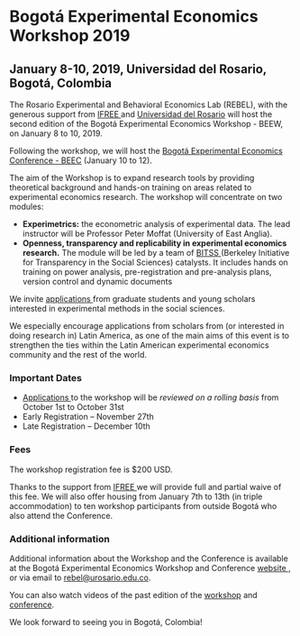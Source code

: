 # Bogotá Experimental Economics Workshop 2019
## January 8-10, 2019, Universidad del Rosario, Bogotá, Colombia

The Rosario Experimental and Behavioral Economics Lab (REBEL), with the generous support from 
<a href="http://ifreeweb.org/" target="_blank"> IFREE </a> 
and <a href="http://www.urosario.edu.co/Facultad-de-Economia/Inicio/" target="_blank"> Universidad del Rosario</a> 
will host the second edition of the Bogotá Experimental Economics Workshop - BEEW, on January 8 to 10, 2019. 

Following the workshop, we will host the [Bogotá Experimental Economics Conference - BEEC](index) (January 10 to 12).

The aim of the Workshop is to expand research tools by providing theoretical background and 
hands-on training on areas related to experimental economics research. The workshop will concentrate on two modules: 

- **Experimetrics:** the econometric analysis of experimental data. The lead instructor will be Professor Peter Moffat (University of East Anglia).  
- **Openness, transparency and replicability in experimental economics research.** The module will be led by a team of <a href="https://www.bitss.org/" target="_blank"> BITSS </a> (Berkeley Initiative for Transparency in the Social Sciences) catalysts. It includes hands on training on power analysis, 
pre-registration and pre-analysis plans, version control and dynamic documents

We invite <a href="https://goo.gl/forms/MkS95HDaSCRk70ny1" target="_blank"> applications </a> from graduate students and young scholars interested in experimental methods in the social sciences. 

We especially encourage applications from scholars from (or interested in doing research in) Latin America, 
as one of the main aims of this event is to strengthen the ties within the Latin American experimental economics 
community and the rest of the world. 

### Important Dates
- <a href="https://goo.gl/forms/MkS95HDaSCRk70ny1" target="_blank"> Applications </a>
to the workshop will be _reviewed on a rolling basis_ from October 1st to October 31st
- Early Registration – November 27th
- Late Registration – December 10th

### Fees
The workshop registration fee is $200 USD. 

Thanks to the support from <a href="http://ifreeweb.org/" target="_blank"> IFREE </a> we will provide full and partial waive of this fee. We will also offer housing from January 7th to 13th (in triple accommodation) to ten workshop participants from outside Bogotá who also attend the Conference. 

### Additional information
Additional information about the Workshop and the Conference is available 
at the Bogotá Experimental Economics Workshop and Conference <a href="https://www.urosario.edu.co/BEEC" target="_blank"> website </a>, or via email to rebel@urosario.edu.co. 

You can also watch videos of the past edition of the 
<a href="https://www.youtube.com/watch?v=46hZ3e_MzgU" target="_blank"> workshop</a> and
<a href="https://www.youtube.com/watch?time_continue=3&v=3A2V9b9D14U" target="_blank"> conference</a>.

We look forward to seeing you in Bogotá, Colombia!

